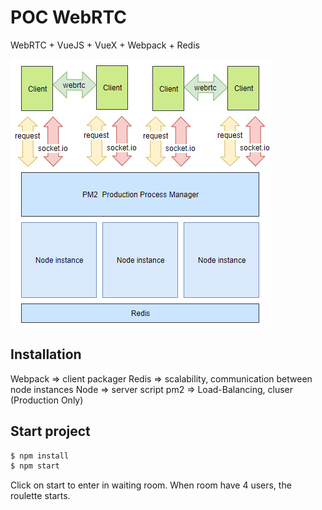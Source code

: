 # POC WebRTC

WebRTC + VueJS + VueX + Webpack + Redis

![alt tag](https://raw.githubusercontent.com/hephaistionn/webrtc-poc/master/client/assets/diagram.png)

## Installation

Webpack => client packager
Redis => scalability, communication between node instances
Node => server script 
pm2 => Load-Balancing, cluser (Production Only)

## Start project

```sh
$ npm install
$ npm start
```

Click on start to enter in waiting room.
When room have 4 users, the roulette starts.


